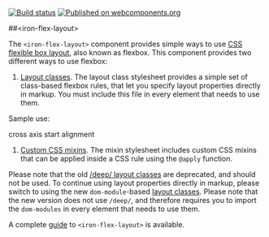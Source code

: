 [![Build status](https://travis-ci.org/PolymerElements/iron-flex-layout.svg?branch=master)](https://travis-ci.org/PolymerElements/iron-flex-layout)
[![Published on webcomponents.org](https://img.shields.io/badge/webcomponents.org-published-blue.svg)](https://beta.webcomponents.org/element/PolymerElements/iron-flex-layout)

##&lt;iron-flex-layout&gt;

The `<iron-flex-layout>` component provides simple ways to use
[CSS flexible box layout](https://developer.mozilla.org/en-US/docs/Web/Guide/CSS/Flexible_boxes),
also known as flexbox. This component provides two different ways to use flexbox:

1. [Layout classes](https://github.com/PolymerElements/iron-flex-layout/tree/master/iron-flex-layout-classes.html).
The layout class stylesheet provides a simple set of class-based flexbox rules, that
let you specify layout properties directly in markup. You must include this file
in every element that needs to use them.

Sample use:

   <link rel="import" href="../iron-flex-layout/iron-flex-layout-classes.html">

   <style is="custom-style" include="iron-flex iron-flex-alignment"></style>

   <div class="layout horizontal layout-start">
     <div>cross axis start alignment</div>
   </div>

1. [Custom CSS mixins](https://github.com/PolymerElements/iron-flex-layout/blob/master/iron-flex-layout.html).
The mixin stylesheet includes custom CSS mixins that can be applied inside a CSS rule using the `@apply` function.



Please note that the old [/deep/ layout classes](https://github.com/PolymerElements/iron-flex-layout/tree/master/classes)
are deprecated, and should not be used. To continue using layout properties
directly in markup, please switch to using the new `dom-module`-based
[layout classes](https://github.com/PolymerElements/iron-flex-layout/tree/master/iron-flex-layout-classes.html).
Please note that the new version does not use `/deep/`, and therefore requires you
to import the `dom-modules` in every element that needs to use them.

A complete [guide](https://elements.polymer-project.org/guides/flex-layout) to `<iron-flex-layout>` is available.



